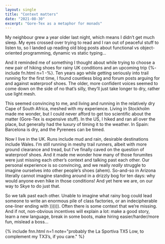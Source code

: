 ```yaml
---
layout: single
title: "Context matters"
date: "2021-08-30"
excerpt: "Gore-Tex as a metaphor for monads"
---
```


My neighbour grew a year older last night, which means I didn’t get much sleep. My eyes crossed over trying to read and I ran out of peaceful stuff to listen to, so I landed up reading old blog posts about functional vs object-oriented programming, dynamic vs static typing...

And it reminded me of something I thought about while trying to choose a new pair of hiking shoes for rainy UK conditions and an upcoming trip {%- include fn.html n=1 -%}. Ten years ago while getting seriously into trail running for the first time, I found countless blog and forum posts arguing for and against waterproof shoes. The older, more confident voices seemed to come down on the side of no that’s silly, they’ll just take longer to dry, rather use light mesh.

This seemed convincing to me, and living and running in the relatively dry Cape of South Africa, meshed with my experience. Living in Stockholm made me wonder, but I could never afford to get too scientific about the matter (Gore-Tex is expensive stuff). In the US, I hiked and ran all over the place, but generally had the luxury of timing it to the weather. In Spain: Barcelona is dry, and the Pyrenees can be timed.

Now I live in the UK. Runs include mud and rain, desirable destinations include Wales. I’m still running in meshy trail runners, albeit with more ground clearance and tread, but I’ve finally caved on the question of waterproof shoes. And it made me wonder how many of those forumites were just missing each other’s context and talking past each other. Our personal experience is so convincing, and we really *really* struggle to imagine ourselves into other people’s shoes (ahem). So-and-so in Arizona literally cannot imagine standing around in a drizzly bog for ten days: why would anyone even hike in those conditions! And yet here we are, on our way to Skye to do just that.

So we talk past each other. Unable to imagine what rainy bog could lead someone to write an enormous pile of class factories, or an indecipherable one-liner ending with )))))). Often there is some context that we’re missing. And if not, non-obvious incentives will explain a lot: make a good story, learn a new language, break in some boots, make hiring easier/harder/more fun, mislead a boss…

{% include fnn.html n=1 note="probably the La Sportiva TX5 Low, to complement my TX3’s, if you care." %}
